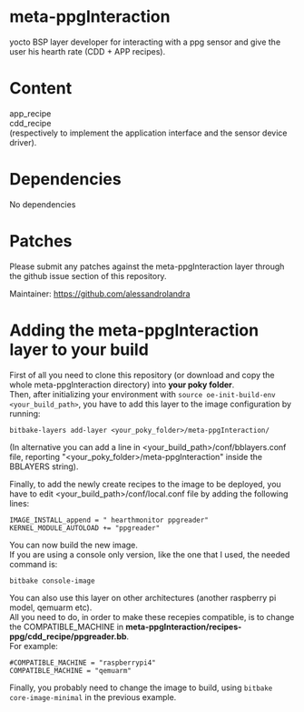 # meta-ppgInteraction
yocto BSP layer developer for interacting with a ppg sensor and give the user his hearth rate (CDD + APP recipes).

Content
============

app_recipe \
cdd_recipe \
(respectively to implement the application interface and the sensor device driver).

Dependencies
============

No dependencies

Patches
=======

Please submit any patches against the meta-ppgInteraction layer through the github issue section of this repository.

Maintainer: https://github.com/alessandrolandra

Adding the meta-ppgInteraction layer to your build
=================================================

First of all you need to clone this repository (or download and copy the whole meta-ppgInteraction directory) into **your poky folder**. \
Then, after initializing your environment with
`source oe-init-build-env <your_build_path>`,
you have to add this layer to the image configuration by running:
```
bitbake-layers add-layer <your_poky_folder>/meta-ppgInteraction/
```
(In alternative you can add a line in <your_build_path>/conf/bblayers.conf file, reporting "<your_poky_folder>/meta-ppgInteraction" inside the BBLAYERS string).

Finally, to add the newly create recipes to the image to be deployed, you have to edit <your_build_path>/conf/local.conf file by adding the following lines: 
```
IMAGE_INSTALL_append = " hearthmonitor ppgreader"
KERNEL_MODULE_AUTOLOAD += "ppgreader"
```

You can now build the new image. \
If you are using a console only version, like the one that I used, the needed command is:
```
bitbake console-image
```
You can also use this layer on other architectures (another raspberry pi model, qemuarm etc). \
All you need to do, in order to make these recepies compatible, is to change the COMPATIBLE_MACHINE in **meta-ppgInteraction/recipes-ppg/cdd_recipe/ppgreader.bb**. \
For example:
```
#COMPATIBLE_MACHINE = "raspberrypi4"
COMPATIBLE_MACHINE = "qemuarm"
```
Finally, you probably need to change the image to build, using `bitbake core-image-minimal` in the previous example.
